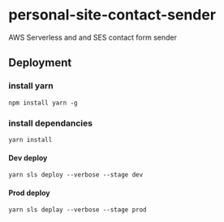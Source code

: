 # personal-site-contact-sender
AWS Serverless and and SES contact form sender

## Deployment

### install yarn

`npm install yarn -g`

### install dependancies

`yarn install`

#### Dev deploy

`yarn sls deploy --verbose --stage dev`

#### Prod deploy

`yarn sls deplay --verbose --stage prod`
